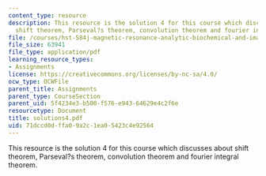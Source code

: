 ```yaml
---
content_type: resource
description: This resource is the solution 4 for this course which discusses about
  shift theorem, Parseval?s theorem, convolution theorem and fourier integral theorem.
file: /courses/hst-584j-magnetic-resonance-analytic-biochemical-and-imaging-techniques-spring-2006/71dccd0dffa09a2c1ea05423c4e92564_solutions4.pdf
file_size: 63941
file_type: application/pdf
learning_resource_types:
- Assignments
license: https://creativecommons.org/licenses/by-nc-sa/4.0/
ocw_type: OCWFile
parent_title: Assignments
parent_type: CourseSection
parent_uid: 5f4234e3-b500-f576-e943-64629e4c2f6e
resourcetype: Document
title: solutions4.pdf
uid: 71dccd0d-ffa0-9a2c-1ea0-5423c4e92564
---
```

This resource is the solution 4 for this course which discusses about shift theorem, Parseval?s theorem, convolution theorem and fourier integral theorem.